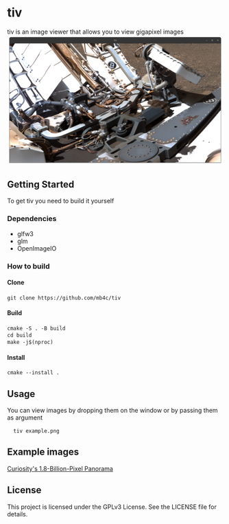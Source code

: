 # tiv

tiv is an image viewer that allows you to view gigapixel images
![img.png](img.png)
## Getting Started

To get tiv you need to build it yourself

### Dependencies
- glfw3 
- glm
- OpenImageIO

### How to build

#### Clone
```shell
git clone https://github.com/mb4c/tiv
```
#### Build
```shell
cmake -S . -B build
cd build
make -j$(nproc)
```
#### Install
```shell
cmake --install .
```

## Usage

You can view images by dropping them on the window or by passing them as argument
```shell
  tiv example.png
```

## Example images
[Curiosity's 1.8-Billion-Pixel Panorama](https://photojournal.jpl.nasa.gov/catalog/PIA23623)
## License
This project is licensed under the GPLv3 License. See the LICENSE file for details.
